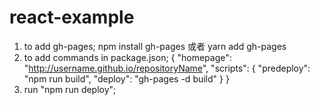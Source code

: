 # react-example

1. to add gh-pages;
    npm install gh-pages 或者
    yarn add gh-pages
2. to add commands in package.json;
    {
      "homepage": "http://username.github.io/repositoryName",
      "scripts": {
        "predeploy": "npm run build",
        "deploy": "gh-pages -d build"
      }
    }
3. run "npm run deploy";
